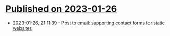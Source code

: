 # [Published on 2023-01-26](index.md)

* [2023-01-26, 21:11:39](https://lobste.rs/s/mbchar/post_email_supporting_contact_forms_for) - [Post to email: supporting contact forms for static websites](https://github.com/matthiasmullie/post-to-email)
